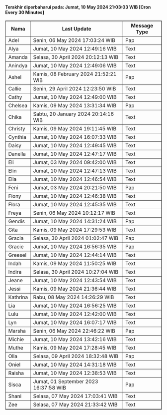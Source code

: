 #### Terakhir diperbaharui pada: Jumat, 10 May 2024 21:03:03 WIB [Cron Every 30 Minutes]

<table border='1'><tr><th>Nama</th><th>Last Update</th><th>Message Type</th></tr><tr><td>Adel</td><td>Senin, 06 May 2024 17:03:24 WIB</td><td>Pap</td></tr><tr><td>Alya</td><td>Jumat, 10 May 2024 12:49:16 WIB</td><td>Text</td></tr><tr><td>Amanda</td><td>Selasa, 30 April 2024 20:12:13 WIB</td><td>Text</td></tr><tr><td>Anindya</td><td>Jumat, 10 May 2024 12:49:06 WIB</td><td>Text</td></tr><tr><td>Ashel</td><td>Kamis, 08 February 2024 21:52:21 WIB</td><td>Pap</td></tr><tr><td>Callie</td><td>Senin, 29 April 2024 12:23:50 WIB</td><td>Text</td></tr><tr><td>Cathy</td><td>Jumat, 10 May 2024 12:49:00 WIB</td><td>Text</td></tr><tr><td>Chelsea</td><td>Kamis, 09 May 2024 13:31:34 WIB</td><td>Pap</td></tr><tr><td>Chika</td><td>Sabtu, 20 January 2024 20:14:16 WIB</td><td>Text</td></tr><tr><td>Christy</td><td>Kamis, 09 May 2024 19:11:45 WIB</td><td>Text</td></tr><tr><td>Cynthia</td><td>Jumat, 10 May 2024 16:07:33 WIB</td><td>Text</td></tr><tr><td>Daisy</td><td>Jumat, 10 May 2024 12:49:45 WIB</td><td>Text</td></tr><tr><td>Danella</td><td>Jumat, 10 May 2024 12:47:17 WIB</td><td>Text</td></tr><tr><td>Eli</td><td>Jumat, 03 May 2024 09:42:00 WIB</td><td>Text</td></tr><tr><td>Elin</td><td>Jumat, 10 May 2024 12:47:13 WIB</td><td>Text</td></tr><tr><td>Ella</td><td>Jumat, 10 May 2024 12:46:54 WIB</td><td>Text</td></tr><tr><td>Feni</td><td>Jumat, 03 May 2024 20:21:50 WIB</td><td>Pap</td></tr><tr><td>Fiony</td><td>Jumat, 10 May 2024 12:46:38 WIB</td><td>Text</td></tr><tr><td>Flora</td><td>Jumat, 10 May 2024 12:45:35 WIB</td><td>Text</td></tr><tr><td>Freya</td><td>Senin, 06 May 2024 10:12:17 WIB</td><td>Text</td></tr><tr><td>Gendis</td><td>Jumat, 10 May 2024 14:31:24 WIB</td><td>Pap</td></tr><tr><td>Gita</td><td>Kamis, 09 May 2024 17:29:53 WIB</td><td>Text</td></tr><tr><td>Gracia</td><td>Selasa, 30 April 2024 01:02:47 WIB</td><td>Pap</td></tr><tr><td>Gracie</td><td>Jumat, 10 May 2024 16:56:35 WIB</td><td>Pap</td></tr><tr><td>Greesel</td><td>Jumat, 10 May 2024 12:44:14 WIB</td><td>Text</td></tr><tr><td>Indah</td><td>Kamis, 09 May 2024 11:50:25 WIB</td><td>Text</td></tr><tr><td>Indira</td><td>Selasa, 30 April 2024 10:27:04 WIB</td><td>Text</td></tr><tr><td>Jeane</td><td>Jumat, 10 May 2024 12:43:54 WIB</td><td>Text</td></tr><tr><td>Jessi</td><td>Kamis, 09 May 2024 21:36:44 WIB</td><td>Text</td></tr><tr><td>Kathrina</td><td>Rabu, 08 May 2024 14:26:29 WIB</td><td>Text</td></tr><tr><td>Lia</td><td>Jumat, 10 May 2024 16:56:25 WIB</td><td>Text</td></tr><tr><td>Lulu</td><td>Jumat, 10 May 2024 12:42:00 WIB</td><td>Text</td></tr><tr><td>Lyn</td><td>Jumat, 10 May 2024 16:07:17 WIB</td><td>Text</td></tr><tr><td>Marsha</td><td>Senin, 06 May 2024 22:46:22 WIB</td><td>Pap</td></tr><tr><td>Michie</td><td>Jumat, 10 May 2024 13:42:16 WIB</td><td>Text</td></tr><tr><td>Muthe</td><td>Kamis, 09 May 2024 17:28:45 WIB</td><td>Text</td></tr><tr><td>Olla</td><td>Selasa, 09 April 2024 18:32:48 WIB</td><td>Pap</td></tr><tr><td>Oniel</td><td>Jumat, 10 May 2024 14:31:18 WIB</td><td>Text</td></tr><tr><td>Raisha</td><td>Jumat, 10 May 2024 12:38:53 WIB</td><td>Text</td></tr><tr><td>Sisca</td><td>Jumat, 01 September 2023 16:37:58 WIB</td><td>Pap</td></tr><tr><td>Shani</td><td>Selasa, 07 May 2024 17:03:41 WIB</td><td>Text</td></tr><tr><td>Zee</td><td>Selasa, 07 May 2024 21:33:42 WIB</td><td>Text</td></tr></table>